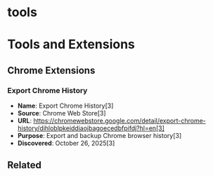 # tools

# Tools and Extensions

## Chrome Extensions

### Export Chrome History
- **Name**: Export Chrome History[3]
- **Source**: Chrome Web Store[3]
- **URL**: https://chromewebstore.google.com/detail/export-chrome-history/dihloblpkeiddiaojbagoecedbfpifdj?hl=en[3]
- **Purpose**: Export and backup Chrome browser history[3]
- **Discovered**: October 26, 2025[3]

## Related

